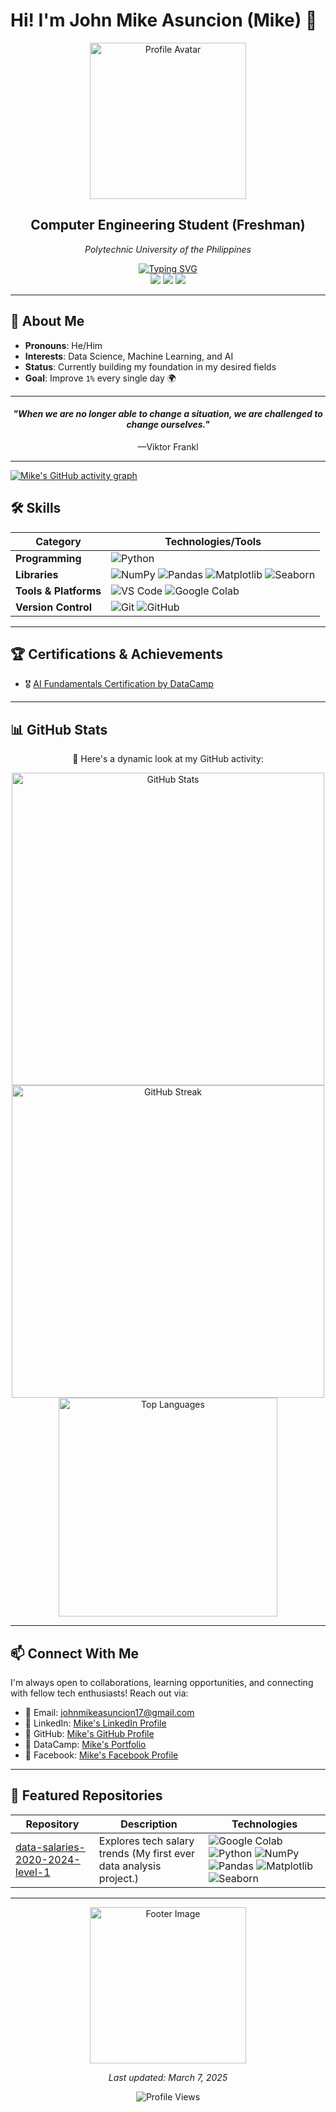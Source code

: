 # Hi! I'm John Mike Asuncion (Mike) 👋
<div align="center">
  <img src="https://images.saymedia-content.com/.image/t_share/MTczOTM5NzMzODQyMzcxNjQ4/guts-a-berserk-character-analysis.jpg" 
       alt="Profile Avatar" 
       width="250"
       onerror="this.style.display='none';">
  <h2>Computer Engineering Student (Freshman)</h2>
  <p><i>Polytechnic University of the Philippines</i></p>
  
  <!-- Typing Animation with Custom Colors -->
  <a href="https://git.io/typing-svg">
    <img src="https://readme-typing-svg.demolab.com?font=Fira+Code&weight=600&size=22&duration=3000&pause=1000&color=98FB98&center=true&vCenter=true&width=435&lines=Data+Science+Enthusiast;Machine+Learning+Explorer;AI+Learner;Improving+1%25+Daily" alt="Typing SVG" />
  </a>
</div>

<!-- Tech Stack Badges -->
<div align="center">
  <img src="https://img.shields.io/badge/Data_Science-FF5733?style=for-the-badge&logo=jupyter&logoColor=white"/>
  <img src="https://img.shields.io/badge/Machine_Learning-6E0D25?style=for-the-badge&logo=tensorflow&logoColor=white"/>
  <img src="https://img.shields.io/badge/AI-FF9A00?style=for-the-badge&logo=openai&logoColor=white"/>
</div>

---

## 🥷 About Me
- **Pronouns**: He/Him  
- **Interests**: Data Science, Machine Learning, and AI
- **Status**: Currently building my foundation in my desired fields  
- **Goal**: Improve `1%` every single day 🌍

---

<div align="center">
<h4><i>"When we are no longer able to change a situation, we are challenged to change ourselves."</i></h4>
<p>—Viktor Frankl</p>
</div>

---

<!-- GitHub Activity Graph -->
[![Mike's GitHub activity graph](https://github-readme-activity-graph.vercel.app/graph?username=johnmikx&theme=react-dark&hide_border=true)](https://github.com/ashutosh00710/github-readme-activity-graph)

## 🛠️ Skills

| Category              | Technologies/Tools |
|----------------------|--------------------------------------------------------------|
| **Programming**      | ![Python](https://img.shields.io/badge/Python-3.12-blue?logo=python&logoColor=white) |
| **Libraries**     | ![NumPy](https://img.shields.io/badge/NumPy-013243?logo=numpy&logoColor=white) ![Pandas](https://img.shields.io/badge/Pandas-150458?logo=pandas&logoColor=white) ![Matplotlib](https://img.shields.io/badge/Matplotlib-005F9E?logo=python&logoColor=white) ![Seaborn](https://img.shields.io/badge/Seaborn-008080?logo=python&logoColor=white) |
| **Tools & Platforms**| ![VS Code](https://img.shields.io/badge/VS%20Code-007ACC?logo=visualstudiocode&logoColor=white) ![Google Colab](https://img.shields.io/badge/Google%20Colab-F9AB00?logo=googlecolab&logoColor=white) |
| **Version Control**  | ![Git](https://img.shields.io/badge/Git-F05032?logo=git&logoColor=white) ![GitHub](https://img.shields.io/badge/GitHub-181717?logo=github&logoColor=white) |


---

## 🏆 Certifications & Achievements
- 🎖️ [AI Fundamentals Certification by DataCamp ](https://www.datacamp.com/skill-verification/AIF0027630990889)  

---

## 📊 GitHub Stats
<div align="center">
  <p>🚀 Here's a dynamic look at my GitHub activity:</p>  
  <img src="https://github-readme-stats.vercel.app/api?username=johnmikx&show_icons=true&theme=radical&hide_border=true&count_private=true&include_all_commits=true&cache_seconds=1800" alt="GitHub Stats" width="500" />
  <br/>
  <img src="https://github-readme-streak-stats.herokuapp.com/?user=johnmikx&theme=tokyonight&hide_border=true" alt="GitHub Streak" width="500" />
  <br/>
  <img src="https://github-readme-stats.vercel.app/api/top-langs/?username=johnmikx&layout=compact&theme=radical&hide_border=true&count_private=true&cache_seconds=1800" alt="Top Languages" width="350" />
</div>

---

## 📫 Connect With Me
I'm always open to collaborations, learning opportunities, and connecting with fellow tech enthusiasts! Reach out via:  
- 📧 Email: [johnmikeasuncion17@gmail.com](mailto:johnmikeasuncion17@gmail.com)
- 🔗 LinkedIn: [Mike's LinkedIn Profile](https://www.linkedin.com/in/john-mike-asuncion-a44232320/)
- 🔗 GitHub: [Mike's GitHub Profile](https://github.com/johnmikx)
- 💼 DataCamp: [Mike's Portfolio](https://www.datacamp.com/portfolio/johnmikeasuncion17)
- 🔗 Facebook: [Mike's Facebook Profile](https://www.facebook.com/mikekaizennn)

---

## 🌟 Featured Repositories
| Repository | Description | Technologies |
|------------|-------------|--------------|
| [data-salaries-2020-2024-level-1](https://github.com/johnmikx/data-salaries-2020-2024-level-1) | Explores tech salary trends (My first ever data analysis project.) | ![Google Colab](https://img.shields.io/badge/Google%20Colab-F9AB00?logo=googlecolab&logoColor=white) ![Python](https://img.shields.io/badge/Python-3.12-blue) ![NumPy](https://img.shields.io/badge/NumPy-013243?logo=numpy&logoColor=white) ![Pandas](https://img.shields.io/badge/Pandas-150458?logo=pandas&logoColor=white) ![Matplotlib](https://img.shields.io/badge/Matplotlib-005F9E?logo=python&logoColor=white) ![Seaborn](https://img.shields.io/badge/Seaborn-008080?logo=python&logoColor=white) |

---

<div align="center">
  <img src="https://c4.wallpaperflare.com/wallpaper/12/827/723/kentaro-miura-berserk-guts-wallpaper-preview.jpg" 
       alt="Footer Image" 
       width="250"
       onerror="this.style.display='none';">
  <p><i>Last updated: March 7, 2025</i></p>
</div>

<!-- Visitor Count -->
<div align="center">
  <img src="https://komarev.com/ghpvc/?username=johnmikx&color=blueviolet&style=flat-square&label=Profile+Views" alt="Profile Views" />
</div>

